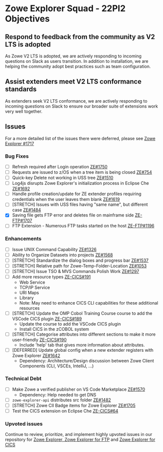 # Zowe Explorer Squad - 22PI2 Objectives

## Respond to feedback from the community as V2 LTS is adopted
As Zowe V2 LTS is adopted, we are actively responding to incoming questions on Slack as users transition. In addition to installation, we are helping the community adopt best practices such as team configuration.

## Assist extenders meet V2 LTS conformance standards
As extenders seek V2 LTS conformance, we are actively responding to incoming questions on Slack to ensure our broader suite of extensions work very well together.

## Issues
For a more detailed list of the issues there were deferred, please see [Zowe Explorer #1717](https://github.com/zowe/vscode-extension-for-zowe/issues/1717)

### Bug Fixes
- [ ] Refresh required after Login operation [ZE#1750](https://github.com/zowe/vscode-extension-for-zowe/issues/1750)
- [ ] Requests are issued to z/OS when a tree item is being closed [ZE#754](https://github.com/zowe/vscode-extension-for-zowe/issues/754)
- [ ] Quick-key Delete not working in USS tree [ZE#1510](https://github.com/zowe/vscode-extension-for-zowe/issues/1510)
- [ ] Log4js disrupts Zowe Explorer's initialization process in Eclipse Che [ZE#1692](https://github.com/zowe/vscode-extension-for-zowe/issues/1692)
- [ ] Handle profile creation/update for ZE extender profiles requiring credentials when the user leaves them blank [ZE#1619](https://github.com/zowe/vscode-extension-for-zowe/issues/1619)
- [ ] [STRETCH] Issues with USS files having "same name", but different case [ZE#1484](https://github.com/zowe/vscode-extension-for-zowe/issues1484)
- [x] Saving file gets FTP error and deletes file on mainframe side [ZE-FTP#1707](https://github.com/zowe/vscode-extension-for-zowe/issues/1707)
- [ ] FTP Extension - Numerous FTP tasks started on the host [ZE-FTP#1196](https://github.com/zowe/vscode-extension-for-zowe/issues/1196)

### Enhancements
- [ ] Issue UNIX Command Capability [ZE#1326](https://github.com/zowe/vscode-extension-for-zowe/issues/1236)
- [ ] Ability to Organize Datasets into projects [ZE#1568](https://github.com/zowe/vscode-extension-for-zowe/issues/1568)
- [ ] [STRETCH] Standardize the dialog boxes and progress bar [ZE#1537](https://github.com/zowe/vscode-extension-for-zowe/issues/1537)
- [ ] [STRETCH] Relative path for Zowe-Temp-Folder-Location [ZE#1053](https://github.com/zowe/vscode-extension-for-zowe/issues/1053)
- [ ] [STRETCH] Issue TSO & MVS Commands Polish Work [ZE#1297](https://github.com/zowe/vscode-extension-for-zowe/issues/1297)
- [ ] Add more resource types [ZE-CICS#191](https://github.com/zowe/vscode-extension-for-cics/issues/191)
  - Web Service
  - TCP/IP Service
  - URI Maps
  - Library
  - Note: May need to enhance CICS CLI capabilities for these additional resources
- [ ] [STRETCH] Update the OMP Cobol Training Course course to add the VSCode CICS plugin [ZE-CICS#189](https://github.com/zowe/vscode-extension-for-cics/issues/189)
  - Update the course to add the VSCode CICS plugin
  - Install CICS in the zCOBOL system
- [ ] [STRETCH] Categorise attributes into different sections to make it more user-friendly [ZE-CICS#190](https://github.com/zowe/vscode-extension-for-cics/issues/190)
  - Include 'help' tab that gives more information about attributes.
- [ ] [DEFERRED] Update global config when a new extender registers with Zowe Explorer [ZE#1642](https://github.com/zowe/vscode-extension-for-zowe/issues/1642)
  - Dependency: Architecture/Design discussion between Zowe Client Components (CLI, VSCEs, IntelliJ, ...)

### Technical Debt
- [ ] Make Zowe a verified publisher on VS Code Marketplace [ZE#1570](https://github.com/zowe/vscode-extension-for-zowe/issues/1570)
  - Dependency: Help needed to get DNS
- [ ] `zowe-explorer-api` distributes src folder [ZE#1482](https://github.com/zowe/vscode-extension-for-zowe/issues/1482)
- [ ] [STRETCH] Zowe CII Badge items for Zowe Explorer [ZE#1705](https://github.com/zowe/vscode-extension-for-zowe/issues/1705)
- [ ] Test the CICS extension on Eclipse Che [ZE-CICS#64](https://github.com/zowe/vscode-extension-for-cics/issues/64)

### Upvoted issues
Continue to review, prioritize, and implement highly upvoted issues in our repository for [Zowe Explorer, Zowe Explorer for FTP](https://github.com/zowe/vscode-extension-for-zowe/issues?q=is%3Aissue+is%3Aopen+sort%3Areactions-%2B1-desc) and [Zowe Explorer for CICS](https://github.com/zowe/vscode-extension-for-cics/issues?q=is%3Aissue+is%3Aopen+sort%3Areactions-%2B1-desc)
